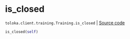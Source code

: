 # is_closed
`toloka.client.training.Training.is_closed` | [Source code](https://github.com/Toloka/toloka-kit/blob/v0.1.25/src/client/training.py#L111)

```python
is_closed(self)
```

